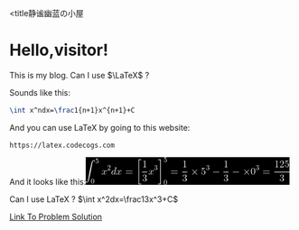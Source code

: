 <title静谧幽蓝の小屋</title>

<script type="text/javascript" async
  src="https://cdnjs.cloudflare.com/ajax/libs/mathjax/2.7.1/MathJax.js?config=TeX-AMS-MML_HTMLorMML">
</script>

# Hello,visitor!
This is my blog.
Can I use $\LaTeX$ ?

Sounds like this:

```latex
\int x^ndx=\frac1{n+1}x^{n+1}+C
```

And you can use LaTeX by going to this website:

```text
https://latex.codecogs.com
```

And it looks like this:![](\Images\latex-2.png)

Can I use LaTeX ? $\int x^2dx=\frac13x^3+C$

[Link To Problem Solution](\ProblemSolution\index.md)
